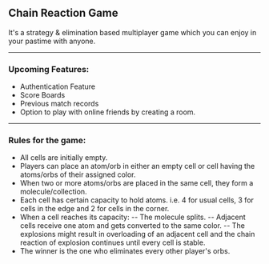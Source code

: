 ## Chain Reaction Game

It's a strategy & elimination based multiplayer game which you can enjoy in your pastime with anyone.

-----------------------------------------------------------------------------------------------------

### Upcoming Features:
- Authentication Feature
- Score Boards
- Previous match records
- Option to play with online friends by creating a room.

------------------------------------------------------------------------------------------------------

### Rules for the game:
- All cells are initially empty.
- Players can place an atom/orb in either an empty cell or cell having the
atoms/orbs of their assigned color.
- When two or more atoms/orbs are placed in the same cell, they form a molecule/collection.
- Each cell has certain capacity to hold atoms. i.e. 4 for usual cells, 3 for cells in the 
edge and 2 for cells in the corner.
- When a cell reaches its capacity:
-- The molecule splits.
-- Adjacent cells receive one atom and gets converted to the same color.
-- The explosions might result in overloading of an adjacent cell and the 
chain reaction of explosion continues until every cell is stable.
- The winner is the one who eliminates every other player's orbs.
